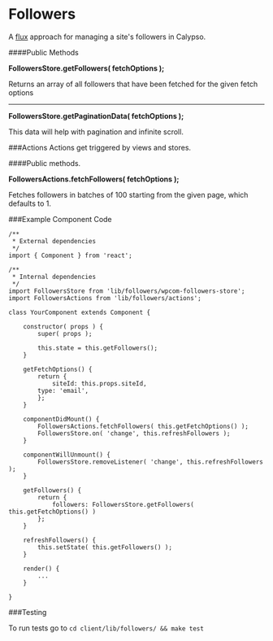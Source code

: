 Followers
=========

A [flux](https://facebook.github.io/flux/docs/overview.html#content) approach for managing a site's followers in Calypso.
 
####Public Methods
 
**FollowersStore.getFollowers( fetchOptions );**
 
Returns an array of all followers that have been fetched for the given fetch options

---

**FollowersStore.getPaginationData( fetchOptions );**

This data will help with pagination and infinite scroll.

###Actions 
Actions get triggered by views and stores. 

####Public methods.

**FollowersActions.fetchFollowers( fetchOptions );**

Fetches followers in batches of 100 starting from the given page, which defaults to 1.

###Example Component Code

```es6
/**
 * External dependencies
 */
import { Component } from 'react';

/**
 * Internal dependencies
 */
import FollowersStore from 'lib/followers/wpcom-followers-store';
import FollowersActions from 'lib/followers/actions';

class YourComponent extends Component {

	constructor( props ) {
		super( props );

		this.state = this.getFollowers();
	}
	
	getFetchOptions() {
		return {
			siteId: this.props.siteId,
		type: 'email',
		};
	}
	
	componentDidMount() {
		FollowersActions.fetchFollowers( this.getFetchOptions() );
		FollowersStore.on( 'change', this.refreshFollowers );
	}
	
	componentWillUnmount() {
		FollowersStore.removeListener( 'change', this.refreshFollowers );
	}
	
	getFollowers() {
		return {
			followers: FollowersStore.getFollowers( this.getFetchOptions() )
		};
	}

	refreshFollowers() {
		this.setState( this.getFollowers() );
	}
	
	render() {
		...
	}
	
}
```

###Testing

To run tests go to 
```cd client/lib/followers/ && make test```